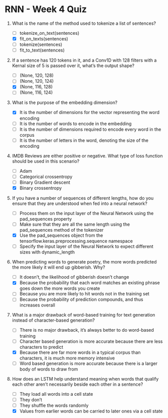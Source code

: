 # RNN - Week 4 Quiz

1. What is the name of the method used to tokenize a list of sentences?

   - [ ] tokenize_on_text(sentences)
   - [X] fit_on_texts(sentences)
   - [ ] tokenize(sentences)
   - [ ] fit_to_text(sentences)

2. If a sentence has 120 tokens in it, and a Conv1D with 128 filters with a Kernal size of 5 is passed over it, what’s the output shape?

   - [ ] (None, 120, 128)
   - [ ] (None, 120, 124)
   - [X] (None, 116, 128)
   - [ ] (None, 116, 124)

3. What is the purpose of the embedding dimension?

   - [X] It is the number of dimensions for the vector representing the word encoding
   - [ ] It is the number of words to encode in the embedding
   - [ ] It is the number of dimensions required to encode every word in the corpus
   - [ ] It is the number of letters in the word, denoting the size of the encoding

4. IMDB Reviews are either positive or negative. What type of loss function should be used in this scenario?

   - [ ] Adam
   - [ ] Categorical crossentropy
   - [ ] Binary Gradient descent
   - [X] Binary crossentropy

5. If you have a number of sequences of different lengths, how do you ensure that they are understood when fed into a neural network?

   - [ ] Process them on the input layer of the Neural Network using the pad_sequences property
   - [ ] Make sure that they are all the same length using the pad_sequences method of the tokenizer
   - [X] Use the pad_sequences object from the tensorflow.keras.preprocessing.sequence namespace
   - [ ] Specify the input layer of the Neural Network to expect different sizes with dynamic_length

6. When predicting words to generate poetry, the more words predicted the more likely it will end up gibberish. Why?

   - [ ] It doesn’t, the likelihood of gibberish doesn’t change
   - [X] Because the probability that each word matches an existing phrase goes down the more words you create
   - [ ] Because you are more likely to hit words not in the training set
   - [ ] Because the probability of prediction compounds, and thus increases overall

7. What is a major drawback of word-based training for text generation instead of character-based generation?

   - [ ] There is no major drawback, it’s always better to do word-based training
   - [ ] Character based generation is more accurate because there are less characters to predict
   - [X] Because there are far more words in a typical corpus than characters, it is much more memory intensive
   - [ ] Word based generation is more accurate because there is a larger body of words to draw from

8. How does an LSTM help understand meaning when words that qualify each other aren’t necessarily beside each other in a sentence?

   - [ ] They load all words into a cell state
   - [ ] They don’t
   - [ ] They shuffle the words randomly
   - [X] Values from earlier words can be carried to later ones via a cell state
